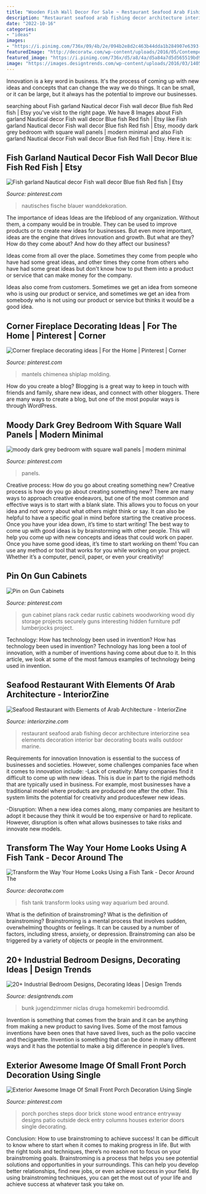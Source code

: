 ```yaml
---
title: "Wooden Fish Wall Decor For Sale ~ Restaurant Seafood Arab Fishing Decor Architecture Interiorzine Sea Elements Decoration Interior Bar Decorating Boats Walls Outdoor Marine"
description: "Restaurant seafood arab fishing decor architecture interiorzine sea elements decoration interior bar decorating boats walls outdoor marine"
date: "2022-10-16"
categories:
- "ideas"
images:
- "https://i.pinimg.com/736x/09/4b/2e/094b2e8d2c463b44dda1b284907e6393--corner-fireplace-decorating-corner-mantle.jpg"
featuredImage: "http://decoratw.com/wp-content/uploads/2016/05/Contemporary-Extra-Large-Aquarium-Decorations-1.jpg"
featured_image: "https://i.pinimg.com/736x/d5/a8/4a/d5a84a7d5d565519bd92920425f68150.jpg"
image: "https://images.designtrends.com/wp-content/uploads/2016/03/14055849/Industrial-Teenage-Bedroom.jpg"
---
```



Innovation is a key word in business. It's the process of coming up with new ideas and concepts that can change the way we do things. It can be small, or it can be large, but it always has the potential to improve our businesses.

	

		
searching about Fish garland Nautical decor Fish wall decor Blue fish Red fish | Etsy you've visit to the right page. We have 8 Images about Fish garland Nautical decor Fish wall decor Blue fish Red fish | Etsy like Fish garland Nautical decor Fish wall decor Blue fish Red fish | Etsy, moody dark grey bedroom with square wall panels | modern minimal and also Fish garland Nautical decor Fish wall decor Blue fish Red fish | Etsy. Here it is:
		
    
## Fish Garland Nautical Decor Fish Wall Decor Blue Fish Red Fish | Etsy

<img loading=lazy src="https://i.pinimg.com/736x/80/1e/32/801e32c5ac3834bae1122ea7061b3655.jpg" onerror="this.onerror=null;this.src='https://tse2.mm.bing.net/th?id=OIP.IFEzKHwHFAomzQBdD3pY6QHaHa&amp;pid=15.1';" alt="Fish garland Nautical decor Fish wall decor Blue fish Red fish | Etsy">

_Source: pinterest.com_

>nautisches fische blauer wanddekoration. 

	

The importance of ideas
Ideas are the lifeblood of any organization. Without them, a company would be in trouble. They can be used to improve products or to create new ideas for businesses. But even more important, ideas are the engine that drives innovation and growth.
But what are they? How do they come about? And how do they affect our business?

Ideas come from all over the place. Sometimes they come from people who have had some great ideas, and other times they come from others who have had some great ideas but don't know how to put them into a product or service that can make money for the company.

Ideas also come from customers. Sometimes we get an idea from someone who is using our product or service, and sometimes we get an idea from somebody who is not using our product or service but thinks it would be a good idea.

    
## Corner Fireplace Decorating Ideas | For The Home | Pinterest | Corner

<img loading=lazy src="https://i.pinimg.com/736x/09/4b/2e/094b2e8d2c463b44dda1b284907e6393--corner-fireplace-decorating-corner-mantle.jpg" onerror="this.onerror=null;this.src='https://tse3.mm.bing.net/th?id=OIP.n37DYnl8SM92ueBQITR2xgHaJ3&amp;pid=15.1';" alt="Corner fireplace decorating ideas | For the Home | Pinterest | Corner">

_Source: pinterest.com_

>mantels chimenea shiplap molding. 

	

How do you create a blog?
Blogging is a great way to keep in touch with friends and family, share new ideas, and connect with other bloggers. There are many ways to create a blog, but one of the most popular ways is through WordPress.

    
## Moody Dark Grey Bedroom With Square Wall Panels | Modern Minimal

<img loading=lazy src="https://i.pinimg.com/736x/d5/a8/4a/d5a84a7d5d565519bd92920425f68150.jpg" onerror="this.onerror=null;this.src='https://tse3.mm.bing.net/th?id=OIP.uauhODaZIdXATl204g7TQwHaLG&amp;pid=15.1';" alt="moody dark grey bedroom with square wall panels | modern minimal">

_Source: pinterest.com_

>panels. 

	

Creative process: How do you go about creating something new?
Creative process is how do you go about creating something new? There are many ways to approach creative endeavors, but one of the most common and effective ways is to start with a blank slate. This allows you to focus on your idea and not worry about what others might think or say. It can also be helpful to have a specific goal in mind before starting the creative process. Once you have your idea down, it’s time to start writing! The best way to come up with good ideas is by brainstorming with other people. This will help you come up with new concepts and ideas that could work on paper. Once you have some good ideas, it’s time to start working on them! You can use any method or tool that works for you while working on your project. Whether it’s a computer, pencil, paper, or even your creativity!

    
## Pin On Gun Cabinets

<img loading=lazy src="https://i.pinimg.com/736x/17/05/9a/17059a1179d4539568c85be32a516a28--gun-cabinet-plans-gun-cabinets.jpg" onerror="this.onerror=null;this.src='https://tse4.mm.bing.net/th?id=OIP.CcK4t-r1fst2fUfGJSYjIACyEs&amp;pid=15.1';" alt="Pin on Gun Cabinets">

_Source: pinterest.com_

>gun cabinet plans rack cedar rustic cabinets woodworking wood diy storage projects securely guns interesting hidden furniture pdf lumberjocks project. 

	

Technology: How has technology been used in invention?
How has technology been used in invention? Technology has long been a tool of innovation, with a number of inventions having come about due to it. In this article, we look at some of the most famous examples of technology being used in invention.

    
## Seafood Restaurant With Elements Of Arab Architecture - InteriorZine

<img loading=lazy src="http://interiorzine.com/wp-content/uploads/2014/06/fishing-boats-wall-decor.jpg" onerror="this.onerror=null;this.src='https://tse4.mm.bing.net/th?id=OIP.5-76oQrl9WQ8O_iH4581RQHaJE&amp;pid=15.1';" alt="Seafood Restaurant with Elements of Arab Architecture - InteriorZine">

_Source: interiorzine.com_

>restaurant seafood arab fishing decor architecture interiorzine sea elements decoration interior bar decorating boats walls outdoor marine. 

	

Requirements for innovation
Innovation is essential to the success of businesses and societies. However, some challenges companies face when it comes to innovation include:
-Lack of creativity: Many companies find it difficult to come up with new ideas. This is due in part to the rigid methods that are typically used in business. For example, most businesses have a traditional model where products are produced one after the other. This system limits the potential for creativity and producesfewer new ideas.

-Disruption: When a new idea comes along, many companies are hesitant to adopt it because they think it would be too expensive or hard to replicate. However, disruption is often what allows businesses to take risks and innovate new models.

    
## Transform The Way Your Home Looks Using A Fish Tank - Decor Around The

<img loading=lazy src="http://decoratw.com/wp-content/uploads/2016/05/Contemporary-Extra-Large-Aquarium-Decorations-1.jpg" onerror="this.onerror=null;this.src='https://tse1.mm.bing.net/th?id=OIP.QWyl4Aw1pQYV7DdNbeS5dQHaFJ&amp;pid=15.1';" alt="Transform the Way Your Home Looks Using a Fish Tank - Decor Around The">

_Source: decoratw.com_

>fish tank transform looks using way aquarium bed around. 

	

What is the definition of brainstroming?
What is the definition of brainstroming? Brainstroming is a mental process that involves sudden, overwhelming thoughts or feelings. It can be caused by a number of factors, including stress, anxiety, or depression. Brainstroming can also be triggered by a variety of objects or people in the environment.

    
## 20+ Industrial Bedroom Designs, Decorating Ideas | Design Trends

<img loading=lazy src="https://images.designtrends.com/wp-content/uploads/2016/03/14055849/Industrial-Teenage-Bedroom.jpg" onerror="this.onerror=null;this.src='https://tse3.mm.bing.net/th?id=OIP.5tk_OjK_Fn9iHLPix1P8DgHaE7&amp;pid=15.1';" alt="20+ Industrial Bedroom Designs, Decorating Ideas | Design Trends">

_Source: designtrends.com_

>bunk jugendzimmer niclas druga homekemiri bedroomdid. 

	

Invention is something that comes from the brain and it can be anything from making a new product to saving lives. Some of the most famous inventions have been ones that have saved lives, such as the polio vaccine and thecigarette. Invention is something that can be done in many different ways and it has the potential to make a big difference in people’s lives.

    
## Exterior Awesome Image Of Small Front Porch Decoration Using Single

<img loading=lazy src="https://i.pinimg.com/736x/0a/f0/7d/0af07df9cba1f007f97ebb4eaeb9c23f--stone-front-porches-front-porch-steps.jpg" onerror="this.onerror=null;this.src='https://tse4.mm.bing.net/th?id=OIP.rKx3ubsIjQI7jjZbDc_X9wHaLG&amp;pid=15.1';" alt="Exterior Awesome Image Of Small Front Porch Decoration Using Single">

_Source: pinterest.com_

>porch porches steps door brick stone wood entrance entryway designs patio outside deck entry columns houses exterior doors single decorating. 

	

Conclusion: How to use brainstroming to achieve success!
It can be difficult to know where to start when it comes to making progress in life. But with the right tools and techniques, there’s no reason not to focus on your brainstroming goals. Brainstroming is a process that helps you see potential solutions and opportunities in your surroundings. This can help you develop better relationships, find new jobs, or even achieve success in your field. By using brainstroming techniques, you can get the most out of your life and achieve success at whatever task you take on.

